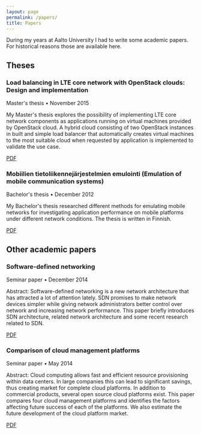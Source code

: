 ```yaml
---
layout: page
permalink: /papers/
title: Papers
---
```


During my years at Aalto University I had to write some academic papers. For historical reasons those are available here.

## Theses

### Load balancing in LTE core network with OpenStack clouds: Design and implementation

Master's thesis • November 2015

My Master's thesis explores the possibility of implementing LTE core network components as applications running on virtual machines provided by OpenStack cloud. A hybrid cloud consisting of two OpenStack instances in built and simple load balancer that automatically creates virtual machines to the most suitable cloud when requested by application is implemented to validate the use case.

[PDF](/papers/SCI_2016_Ahokas_Kimmo_master.pdf)

### Mobiilien tietoliikennejärjestelmien emulointi (Emulation of mobile communication systems)

Bachelor's thesis • December 2012

My Bachelor's thesis researched different methods for emulating mobile networks for investigating application performance on mobile platforms under different network conditions. The thesis is written in Finnish.

[PDF](/papers/SCI_2012_Ahokas_Kimmo_bachelor.pdf)

## Other academic papers

### Software-defined networking

Seminar paper • December 2014

Abstract: Software-defined networking is a new network architecture that has attracted a lot of attention lately. SDN promises to make network devices simpler while giving network administrators better control over network and increasing network performance. This paper briefly introduces SDN architecture, related network architecture and some recent research related to SDN.

[PDF](/papers/sdn.pdf)

### Comparison of cloud management platforms

Seminar paper • May 2014

Abstract: Cloud computing allows fast and efficient resource provisioning within data centers. In large companies this can lead to significant savings, thus creating market for complete cloud platforms. In addition to commercial products, several open source cloud platforms exist. This paper compares four cloud management platforms and identifies the factors affecting future success of each of the platforms. We also estimate the future development of the cloud platform market.

[PDF](/papers/iwork.pdf)


